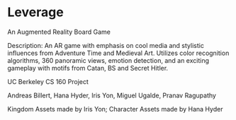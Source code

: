 # Leverage
An Augmented Reality Board Game

Description: An AR game with emphasis on cool media and stylistic influences from Adventure Time and Medieval Art. Utilizes color recognition algorithms, 360 panoramic views, emotion detection, and an exciting gameplay with motifs from Catan, BS and Secret Hitler.

UC Berkeley
CS 160 Project

Andreas Billert,
Hana Hyder,
Iris Yon,
Miguel Ugalde,
Pranav Ragupathy

Kingdom Assets made by Iris Yon;
Character Assets made by Hana Hyder

